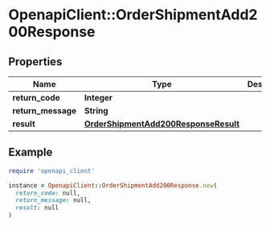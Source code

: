 # OpenapiClient::OrderShipmentAdd200Response

## Properties

| Name | Type | Description | Notes |
| ---- | ---- | ----------- | ----- |
| **return_code** | **Integer** |  | [optional] |
| **return_message** | **String** |  | [optional] |
| **result** | [**OrderShipmentAdd200ResponseResult**](OrderShipmentAdd200ResponseResult.md) |  | [optional] |

## Example

```ruby
require 'openapi_client'

instance = OpenapiClient::OrderShipmentAdd200Response.new(
  return_code: null,
  return_message: null,
  result: null
)
```

